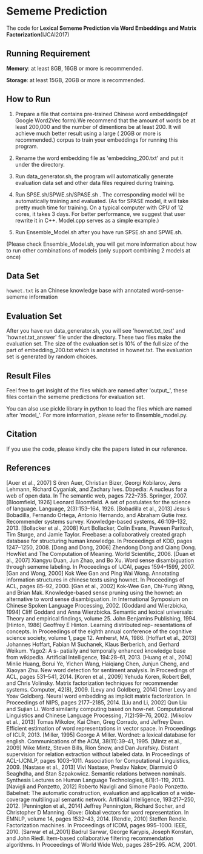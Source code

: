 # Sememe Prediction
The code for **Lexical Sememe Prediction via Word Embeddings and Matrix Factorization**(IJCAI2017)

## Running Requirement
**Memory**: at least 8GB, 16GB or more is recommended.

**Storage**: at least 15GB, 20GB or more is recommended. 

## How to Run
1. Prepare a file that contains pre-trained Chinese word embeddings(of Google Word2Vec form).We recommend that the amount of words be at least 200,000 and the number of dimentions be at least 200. It will achieve much better result using a large ( 20GB or more is recommended.) corpus to train your embeddings for running this program.

2. Rename the word embedding file as 'embedding_200.txt' and put it under the directory.

3. Run data_generator.sh, the program will automatically generate evaluation data set and other data files required during training.

4. Run SPSE.sh/SPWE.sh/SPASE.sh . The corresponding model will be automatically training and evaluated. 
(As for SPASE model, it will take pretty much time for training. On a typical computer with CPU of 12 cores, it takes 3 days. For better performance, we suggest that user rewrite it in C++. Model.cpp serves as a simple example.)

5. Run Ensemble_Model.sh after you have run SPSE.sh and SPWE.sh. 

(Please check Ensemble_Model.sh, you will get more information about how to run other combinations of models (only support combining 2 models at once)

## Data Set
``hownet.txt`` is an Chinese knowledge base with annotated word-sense-sememe information
 
## Evaluation Set
 After you have run data_generator.sh, you will see 'hownet.txt_test' and 'hownet.txt_answer' file under the directory. These two files make the evaluation set. The size of the evaluation set is 10% of the full size of the part of embedding_200.txt which is anotated in hownet.txt. The evaluation set is generated by random choices.

## Result Files
Feel free to get insight of the files which are named after 'output_', these files contain the sememe predictions for  evaluation set. 

You can also use pickle library in python to load the files which are named after 'model_'. For more information, please refer to Ensemble_model.py. 

## Citation
If you use the code, please kindly cite the papers listed in our reference.

## References
[Auer et al., 2007] S ̈oren Auer, Christian Bizer, Georgi Kobilarov, Jens Lehmann, Richard Cyganiak, and Zachary Ives. Dbpedia: A nucleus for a web of open data. In The semantic web, pages 722–735. Springer, 2007. 
[Bloomfield, 1926] Leonard Bloomfield. A set of postulates for the science of language. Language, 2(3):153–164, 1926. 
[Bobadilla et al., 2013] Jesu ́s Bobadilla, Fernando Ortega, Antonio Hernando, and Abraham Gutie ́rrez. Recommender systems survey. Knowledge-based systems, 46:109–132, 2013. 
[Bollacker et al., 2008] Kurt Bollacker, Colin Evans, Praveen Paritosh, Tim Sturge, and Jamie Taylor. Freebase: a collaboratively created graph database for structuring human knowledge. In Proceedings of KDD, pages 1247–1250, 2008. 
[Dong and Dong, 2006] Zhendong Dong and Qiang Dong. HowNet and The Computation of Meaning. World Scientific, 2006. 
[Duan et al., 2007] Xiangyu Duan, Jun Zhao, and Bo Xu. Word sense disambiguation through sememe labeling. In Proceedings of IJCAI, pages 1594–1599, 2007. 
[Gan and Wong, 2000] Kok Wee Gan and Ping Wai Wong. Annotating information structures in chinese texts using hownet. In Proceedings of ACL, pages 85–92, 2000. 
[Gan et al., 2002] Kok-Wee Gan, Chi-Yung Wang, and Brian Mak. Knowledge-based sense pruning using the hownet: an alternative to word sense disambiguation. In International Symposium on Chinese Spoken Language Processing, 2002. 
[Goddard and Wierzbicka, 1994] Cliff Goddard and Anna Wierzbicka. Semantic and lexical universals: Theory and empirical findings, volume 25. John Benjamins Publishing, 1994. 
[Hinton, 1986] Geoffrey E Hinton. Learning distributed rep- resentations of concepts. In Proceedings of the eighth annual conference of the cognitive science society, volume 1, page 12. Amherst, MA, 1986. 
[Hoffart et al., 2013] Johannes Hoffart, Fabian M Suchanek, Klaus Berberich, and Gerhard Weikum. Yago2: A s- patially and temporally enhanced knowledge base from wikipedia. Artificial Intelligence, 194:28–61, 2013. 
[Huang et al., 2014] Minlie Huang, Borui Ye, Yichen Wang, Haiqiang Chen, Junjun Cheng, and Xiaoyan Zhu. New word detection for sentiment analysis. In Proceedings of ACL, pages 531–541, 2014. 
[Koren et al., 2009] Yehuda Koren, Robert Bell, and Chris Volinsky. Matrix factorization techniques for recommender systems. Computer, 42(8), 2009. 
[Levy and Goldberg, 2014] Omer Levy and Yoav Goldberg. Neural word embedding as implicit matrix factorization. In Proceedings of NIPS, pages 2177–2185, 2014. 
[Liu and Li, 2002] Qun Liu and Sujian Li. Word similarity computing based on how-net. Computational Linguistics and Chinese Language Processing, 7(2):59–76, 2002. 
[Mikolov et al., 2013] Tomas Mikolov, Kai Chen, Greg Corrado, and Jeffrey Dean. Efficient estimation of word representations in vector space. In Proceedings of ICLR, 2013. 
[Miller, 1995] George A Miller. Wordnet: a lexical database for english. Communications of the ACM, 38(11):39–41, 1995. 
[Mintz et al., 2009] Mike Mintz, Steven Bills, Rion Snow, and Dan Jurafsky. Distant supervision for relation extraction without labeled data. In Proceedings of ACL-IJCNLP, pages 1003–1011. Association for Computational Linguistics, 2009. 
[Nastase et al., 2013] Vivi Nastase, Preslav Nakov, Diarmuid O Seaghdha, and Stan Szpakowicz. Semantic relations between nominals. Synthesis Lectures on Human Language Technologies, 6(1):1–119, 2013. 
[Navigli and Ponzetto, 2012] Roberto Navigli and Simone Paolo Ponzetto. Babelnet: The automatic construction, evaluation and application of a wide-coverage multilingual semantic network. Artificial Intelligence, 193:217–250, 2012. 
[Pennington et al., 2014] Jeffrey Pennington, Richard Socher, and Christopher D Manning. Glove: Global vectors for word representation. In EMNLP, volume 14, pages 1532–43, 2014. 
[Rendle, 2010] Steffen Rendle. Factorization machines. In Proceedings of ICDM, pages 995–1000. IEEE, 2010. 
[Sarwar et al.,2001] Badrul Sarwar, George Karypis, Joseph Konstan, and John Riedl. Item-based collaborative filtering recommendation algorithms. In Proceedings of World Wide Web, pages 285–295. ACM, 2001. 




